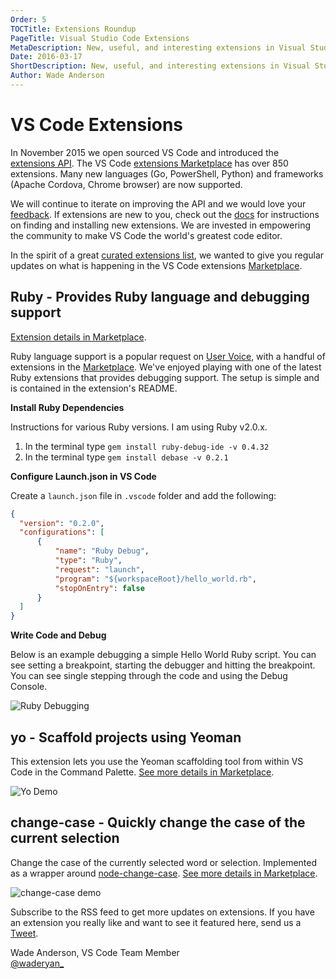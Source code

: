 ```yaml
---
Order: 5
TOCTitle: Extensions Roundup
PageTitle: Visual Studio Code Extensions
MetaDescription: New, useful, and interesting extensions in Visual Studio Code. 
Date: 2016-03-17
ShortDescription: New, useful, and interesting extensions in Visual Studio Code.
Author: Wade Anderson
---
```


# VS Code Extensions

In November 2015 we open sourced VS Code and introduced the [extensions API](http://code.visualstudio.com/docs/extensionAPI/vscode-api). 
The VS Code [extensions Marketplace](https://marketplace.visualstudio.com/VSCode) has over 850 extensions. Many new languages (Go, PowerShell, Python) and frameworks (Apache Cordova, Chrome browser) are now supported.

We will continue to iterate on improving the API and we would love your [feedback](https://github.com/Microsoft/vscode/issues). If extensions are new to 
you, check out the [docs](http://code.visualstudio.com/docs/editor/extension-gallery) for instructions on finding and installing new extensions. We are invested
in empowering the community to make VS Code the world's greatest code editor.

In the spirit of a great [curated extensions list](https://github.com/viatsko/awesome-vscode), we wanted to give you regular updates on what is happening in the VS Code extensions [Marketplace](https://marketplace.visualstudio.com/VSCode). 

## Ruby - Provides Ruby language and debugging support

[Extension details in Marketplace](https://marketplace.visualstudio.com/items?itemName=rebornix.Ruby). 

Ruby language support is a popular request on [User Voice](https://visualstudio.uservoice.com/forums/293070-visual-studio-code?query=ruby), with a handful of extensions
in the [Marketplace](https://marketplace.visualstudio.com/search?term=ruby&target=VSCode&sortBy=UpdatedDate). We've enjoyed playing with one of the latest
Ruby extensions that provides debugging support. The setup is simple and is contained
in the extension's README. 

**Install Ruby Dependencies**

Instructions for various Ruby versions. I am using Ruby v2.0.x.
1. In the terminal type `gem install ruby-debug-ide -v 0.4.32`
2. In the terminal type `gem install debase -v 0.2.1`

**Configure Launch.json in VS Code**

Create a `launch.json` file in `.vscode` folder and add the following:

```json
{
  "version": "0.2.0",
  "configurations": [
      {
          "name": "Ruby Debug",
          "type": "Ruby",
          "request": "launch",
          "program": "${workspaceRoot}/hello_world.rb",
          "stopOnEntry": false
      }
  ]
}
```

**Write Code and Debug**

Below is an example debugging a simple Hello World Ruby script. You can see setting a breakpoint, starting the debugger and hitting the breakpoint. You can see single stepping through the code and using the Debug Console.

![Ruby Debugging](2016_03_11_ruby_debugging.gif)

## yo - Scaffold projects using Yeoman

This extension lets you use the Yeoman scaffolding tool from within VS Code in the Command Palette. [See more details in Marketplace](https://marketplace.visualstudio.com/items?itemName=samverschueren.yo). 

![Yo Demo](2016_03_11_yo_demo.gif)

## change-case - Quickly change the case of the current selection

Change the case of the currently selected word or selection. Implemented as a wrapper around
[node-change-case](https://github.com/blakeembrey/node-change-case). [See more details in Marketplace](https://marketplace.visualstudio.com/items?itemName=wmaurer.change-case). 

![change-case demo](2016_03_11_change-case_demo.gif)

Subscribe to the RSS feed to get more updates on extensions. If you have an extension you 
really like and want to see it featured here, send us a [Tweet](https://twitter.com/code). 

Wade Anderson, VS Code Team Member <br>
[@waderyan_](https://twitter.com/waderyan_)
